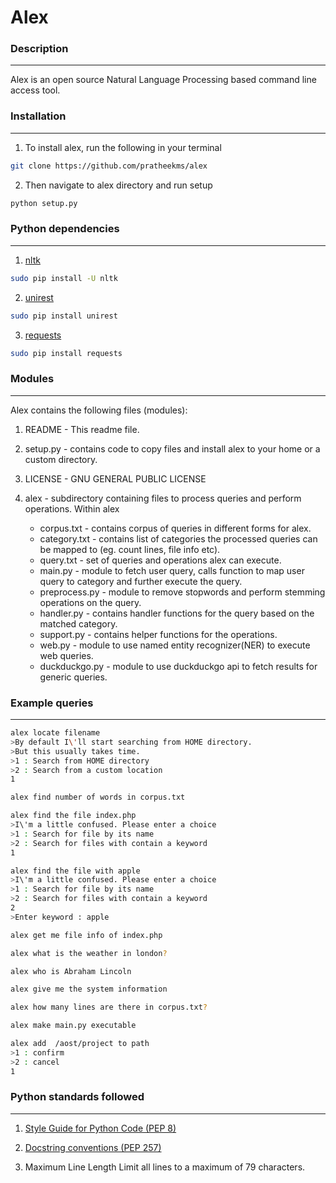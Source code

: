 
Alex
=====

### Description
---------------
Alex is an open source Natural Language Processing based command line access tool.

### Installation
----------------

1. To install alex, run the following in your terminal

  ```bash
  git clone https://github.com/pratheekms/alex
  ```

2. Then navigate to alex directory and run setup

  ```bash
  python setup.py
  ```

### Python dependencies
----------------------
1. [nltk](http://www.nltk.org/install.html)
  ```bash
  sudo pip install -U nltk
  ```

2. [unirest](https://github.com/Mashape/unirest-python)
  ```bash 
  sudo pip install unirest
  ```
    
3. [requests](https://pypi.python.org/pypi/requests)
  ```bash 
  sudo pip install requests
  ```

### Modules
----------
Alex contains the following files (modules):

1. README - This readme file.

2. setup.py - contains code to copy files and install alex to your home or a custom directory.

3. LICENSE - GNU GENERAL PUBLIC LICENSE

4. alex - subdirectory containing files to process queries and perform operations.
  Within alex 
	* corpus.txt - contains corpus of queries in different forms for alex. 
	* category.txt - contains list of categories the processed queries can be mapped to (eg. count lines, file info etc).
	* query.txt -  set of queries  and operations alex can execute.
	* main.py - module to fetch user query, calls function to map user query to category and further execute the query.
	* preprocess.py - module to remove stopwords and perform stemming operations on the query.
	* handler.py - contains handler functions for the query based on the matched category.
	* support.py - contains helper functions for the operations.
	* web.py - module to use named entity recognizer(NER) to execute web queries.
	* duckduckgo.py  - module to use duckduckgo api to fetch results for generic queries.

### Example queries
------------------

```bash
alex locate filename
>By default I\'ll start searching from HOME directory. 
>But this usually takes time.
>1 : Search from HOME directory
>2 : Search from a custom location
1
```

```bash
alex find number of words in corpus.txt
```

```bash
alex find the file index.php
>I\'m a little confused. Please enter a choice
>1 : Search for file by its name
>2 : Search for files with contain a keyword
1
```
```bash
alex find the file with apple
>I\'m a little confused. Please enter a choice
>1 : Search for file by its name
>2 : Search for files with contain a keyword
2
>Enter keyword : apple
```
```bash
alex get me file info of index.php
```

```bash
alex what is the weather in london?
```

```bash
alex who is Abraham Lincoln
```

```bash
alex give me the system information
```

```bash
alex how many lines are there in corpus.txt?
```

```bash
alex make main.py executable
```

```bash
alex add  /aost/project to path
>1 : confirm
>2 : cancel
1
```


### Python standards followed
----------------------------
1. [Style Guide for Python Code (PEP 8)](https://www.python.org/dev/peps/pep-0008)
   

2. [Docstring conventions (PEP 257)](https://www.python.org/dev/peps/pep-0257/)
    
3. Maximum Line Length
   Limit all lines to a maximum of 79 characters.



    



